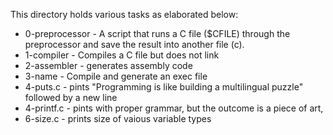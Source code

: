 This directory holds various tasks as elaborated below:
- 0-preprocessor - A script that runs a C file ($CFILE) through the preprocessor and save the result into another file (c).
- 1-compiler - Compiles a C file but does not link
- 2-assembler - generates assembly code
- 3-name - Compile and generate an exec file
- 4-puts.c - pints "Programming is like building a multilingual puzzle" followed by a new line
- 4-printf.c - pints with proper grammar, but the outcome is a piece of art,
- 6-size.c - prints size of vaious variable types
